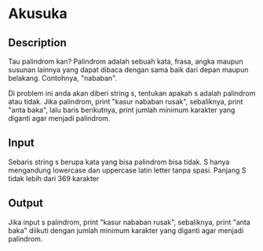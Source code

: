 # Akusuka

## Description

Tau palindrom kan? Palindrom adalah sebuah kata, frasa, angka maupun susunan lainnya yang dapat dibaca dengan sama baik dari depan maupun belakang. Contohnya, "nababan".

Di problem ini anda akan diberi string s, tentukan apakah s adalah palindrom atau tidak. Jika palindrom, print "kasur nababan rusak", sebaliknya, print "anta baka", lalu baris berikutnya, print jumlah minimum karakter yang diganti agar menjadi palindrom.

## Input

Sebaris string s berupa kata yang bisa palindrom bisa tidak. S hanya mengandung lowercase dan uppercase latin letter tanpa spasi. Panjang S tidak lebih dari 369 karakter

## Output

Jika input s palindrom, print "kasur nababan rusak", sebaliknya, print "anta baka" diikuti dengan jumlah minimum karakter yang diganti agar menjadi palindrom.

